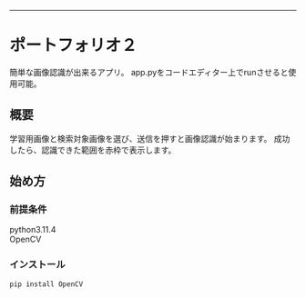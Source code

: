 ---

# ポートフォリオ２

簡単な画像認識が出来るアプリ。
app.pyをコードエディター上でrunさせると使用可能。

## 概要

学習用画像と検索対象画像を選び、送信を押すと画像認識が始まります。
成功したら、認識できた範囲を赤枠で表示します。


## 始め方

### 前提条件

python3.11.4<br>
OpenCV

### インストール

`pip install OpenCV`
